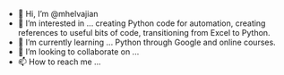 - 👋 Hi, I’m @mhelvajian
- 👀 I’m interested in ... creating Python code for automation, creating references to useful bits of code, transitioning from Excel to Python. 
- 🌱 I’m currently learning ... Python through Google and online courses. 
- 💞️ I’m looking to collaborate on ... 
- 📫 How to reach me ... 

<!---
mhelvajian/mhelvajian is a ✨ special ✨ repository because its `README.md` (this file) appears on your GitHub profile.
You can click the Preview link to take a look at your changes.
--->
